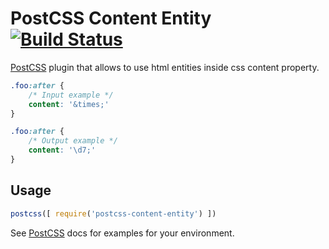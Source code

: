 # PostCSS Content Entity [![Build Status][ci-img]][ci]

[PostCSS] plugin that allows to use html entities inside css content property.

[PostCSS]: https://github.com/postcss/postcss
[ci-img]:  https://travis-ci.org/komarnitskyi/postcss-content-entity.svg
[ci]:      https://travis-ci.org/komarnitskyi/postcss-content-entity

```css
.foo:after {
    /* Input example */
    content: '&times;'
}
```

```css
.foo:after {
    /* Output example */
    content: '\d7;'
}
```

## Usage

```js
postcss([ require('postcss-content-entity') ])
```

See [PostCSS] docs for examples for your environment.
